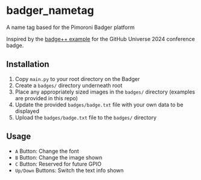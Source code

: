 # badger_nametag
A name tag based for the Pimoroni Badger platform

Inspired by the [badge++ example](https://github.com/badger/home/tree/main/examples/badge%2B%2B) for the GitHub Universe 2024 conference badge.

## Installation

1. Copy `main.py` to your root directory on the Badger
1. Create a `badges/` directory underneath root
1. Place any appropriately sized images in the `badges/` directory (examples are provided in this repo)
1. Update the provided `badges/badge.txt` file with your own data to be displayed
1. Upload the `badges/badge.txt` file to the `badges/` directory

## Usage
- `A` Button: Change the font
- `B` Button: Change the image shown
- `C` Button: Reserved for future GPIO
- `Up/Down` Buttons: Switch the text info shown
